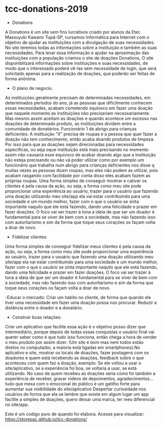 # tcc-donations-2019
- Donations

A Donations é um site sem fins lucrativos criado por alunos da Etec Massuyuki Kawano Tupã-SP, cursamos Informática para Internet com o objetivo de ajudar as instituições com a divulgação de suas necessidades. No site teremos todas as informações sobre a instituição e também as suas necessidades.  Para levar essa informação e ajudar na aproximação das instituições com a população criamos o site de doações Donations, O site disponibilizará informações sobre instituições e suas necessidades, de modo que o interessado poderá vê-las sem necessidade de login, que será solicitado apenas para a realização de doações, que poderão ser feitas de forma anônima.


- O plano de negocio.

As instituições geralmente precisam de determinadas necessidades, em determinados períodos do ano, já as pessoas que dificilmente conhecem essas necessidades, acabam cometendo equívoco em fazer uma doação que naquele momento as instituições não precisariam necessariamente. Mas mesmo assim aceitam as doações e quando acontece um excesso nas doações de determinado produto, as instituições dividem entre a comunidade de donatários. 
Funcionário 1 de abrigo para crianças deficientes: A instituição “X” precisa de roupas e a pessoa que quer fazer a doação não tem conhecimento, então acaba doando produtos de limpeza. 
Por isso para que as doações sejam direcionadas para necessidades específicas, ou seja oque instituição está mais precisando no momento assim não causaria esse equívoco de acabar doando algo que a instituição não esteja precisando ou não vá poder utilizar como por exemplo um funcionário que trabalha num abrigo para crianças deficientes nos disse q muitas vezes as pessoas doam roupas, mas eles não podem as utilizar, pois acabam rasgando com facilidade por conta disso eles acabam fazem as próprias roupas.
Uma forma simples de conseguir mostrar e cativar os clientes é pela causa da ação, ou seja, a forma como meu site pode proporcionar uma experiência ao usuário, trazer para o usuário que fazendo uma doação utilizando meu site/app ela vai estar contribuindo para uma sociedade e um mundo melhor, fazer com o que o usuário se sinta importante naquilo que ele está fazendo, dando uma felicidade e prazer em fazer doações. 
O foco vai ser trazer à tona a ideia de que ser um doador é fundamental para se viver de bem com a sociedade, mas não fazendo isso com autoritarismo e sim da forma que toque seus corações os façam volta a doar de novo.


- Fidelizar clientes: 

Uma forma simples de conseguir fidelizar meus clientes é pela causa da ação, ou seja, a forma como meu site pode proporcionar uma experiência ao usuário, trazer para o usuário que fazendo uma doação utilizando meu site/app ela vai estar contribuindo para uma sociedade e um mundo melhor, fazer com o que o usuário se sinta importante naquilo que ele está fazendo, dando uma felicidade e prazer em fazer doações. 
O foco vai ser trazer à tona a ideia de que ser um doador é fundamental para se viver de bem com a sociedade, mas não fazendo isso com autoritarismo e sim da forma que toque seus corações os façam volta a doar de novo.


-Educar o mercado:
Criar um habito no cliente, de forma que quando ele tiver uma necessidade em fazer uma doação possa nos procurar. 
Reduzir a distância entre o doador e a donatário.


- Construir boas relações:

Criar um aplicativo que facilite essa ação é o objetivo posso dizer que intermediário, porque depois de todas essas conquistas o usuário final vai querer saber como é que tudo isso funciona, então chega a hora de vender o meu produto por assim dizer.
(Um site é bom mas nem todos estão diretos no computador, a maioria está ligadas em smartphones).No aplicativo e site, mostrar os locais de doações, fazer postagens com os doadores e quem está recebendo as doações, feedback sobre o que aconteceu com quem faz a doação, exemplo: Se ele voltou a usar o site/aplicativo, se a experiência foi boa, se voltaria a usar, se está utilizando. No caso de quem recebeu as doações seria como foi também a experiência de receber, gravar vídeos de depoimentos, agradecimentos... tudo que mexa com o emocional do público é um
gatilho forte para aumentar sua visibilidade do site/aplicativo
Despertar curiosidade nos usuários de forma que ela se lembre que existe em algum lugar um app facilite a simples de doações, quero deixar uma marca, ter meu diferencial no site/app.

Este é um codigo puro de quando foi elabora.
Acesse para visualizar: https://storepac.github.io/tcc-donations/
